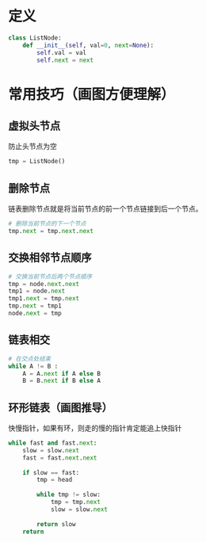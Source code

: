 # 定义

```python
class ListNode:
    def __init__(self, val=0, next=None):
        self.val = val
        self.next = next
```

# 常用技巧（画图方便理解）
## 虚拟头节点
防止头节点为空
```py
tmp = ListNode()
```

## 删除节点
链表删除节点就是将当前节点的前一个节点链接到后一个节点。
```py
# 删除当前节点的下一个节点
tmp.next = tmp.next.next
```

## 交换相邻节点顺序
```py
# 交换当前节点后两个节点顺序
tmp = node.next.next
tmp1 = node.next
tmp1.next = tmp.next
tmp.next = tmp1
node.next = tmp
```

## 链表相交

```py
# 在交点处结束
while A != B :
    A = A.next if A else B
    B = B.next if B else A
```

## 环形链表（画图推导）
快慢指针，如果有环，则走的慢的指针肯定能追上快指针

```py
while fast and fast.next:
    slow = slow.next
    fast = fast.next.next
    
    if slow == fast:
        tmp = head
        
        while tmp != slow:
            tmp = tmp.next
            slow = slow.next
        
        return slow
    return 
```